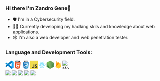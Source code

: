 ### Hi there I'm Zandro Gene👋



- 🛡️ I'm in a Cybersecurity field.
- 👨‍💻 Currently developing my hacking skils and knowledge about web applications.
- 🕸️ I'm also a web developer and web penetration tester.




### Language and Development Tools:
<p>
<img align="left" alt="Visual Studio Code" width="26px" src="https://raw.githubusercontent.com/github/explore/80688e429a7d4ef2fca1e82350fe8e3517d3494d/topics/visual-studio-code/visual-studio-code.png" />
<img align="left" alt="HTML5" width="26px" src="https://raw.githubusercontent.com/github/explore/80688e429a7d4ef2fca1e82350fe8e3517d3494d/topics/html/html.png" />
<img align="left" alt="CSS3" width="26px" src="https://raw.githubusercontent.com/github/explore/80688e429a7d4ef2fca1e82350fe8e3517d3494d/topics/css/css.png" />
<img align="left" alt="JavaScript" width="26px" src="https://raw.githubusercontent.com/github/explore/80688e429a7d4ef2fca1e82350fe8e3517d3494d/topics/javascript/javascript.png" />
<img align="left" alt="React" width="26px" src="https://raw.githubusercontent.com/github/explore/80688e429a7d4ef2fca1e82350fe8e3517d3494d/topics/react/react.png" />
<img align="left" alt="Node.js" width="26px" src="https://raw.githubusercontent.com/github/explore/80688e429a7d4ef2fca1e82350fe8e3517d3494d/topics/nodejs/nodejs.png" />
<img align="left" alt="Firebase" width="26px" src="https://raw.githubusercontent.com/github/explore/78df643247d429f6cc873026c0622819ad797942/topics/firebase/firebase.png" />
<img align="left" alt="MongoDB" width="26px" height="26px" src="https://raw.githubusercontent.com/mongodb/mongo/master/docs/leaf.svg" />
<p>
  <br/>
<p>
<img src="https://img.shields.io/badge/express.js%20-%23404d59.svg?&style=for-the-badge"/>
<img src="https://img.shields.io/badge/NPM%20-CB3837?logo=npm&logoColor=white&style=for-the-badge" />
<img src="https://img.shields.io/badge/Yarn%20-2C8EBB?logo=yarn&logoColor=white&style=for-the-badge" />
<img src="https://img.shields.io/badge/Git%20-F05032?logo=git&logoColor=white&style=for-the-badge" />
<img src="https://img.shields.io/badge/github-%23100000.svg?&style=for-the-badge&logo=github&logoColor=white">
<p>
